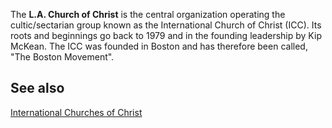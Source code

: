 The **L.A. Church of Christ** is the central organization operating
the cultic/sectarian group known as the International Church of
Christ (ICC). Its roots and beginnings go back to 1979 and in the
founding leadership by Kip McKean. The ICC was founded in Boston
and has therefore been called, "The Boston Movement".


## See also

[International Churches of Christ](International_Churches_of_Christ "International Churches of Christ")



